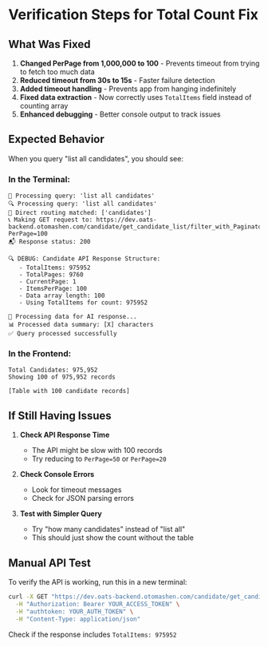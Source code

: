 # Verification Steps for Total Count Fix

## What Was Fixed

1. **Changed PerPage from 1,000,000 to 100** - Prevents timeout from trying to fetch too much data
2. **Reduced timeout from 30s to 15s** - Faster failure detection
3. **Added timeout handling** - Prevents app from hanging indefinitely
4. **Fixed data extraction** - Now correctly uses `TotalItems` field instead of counting array
5. **Enhanced debugging** - Better console output to track issues

## Expected Behavior

When you query "list all candidates", you should see:

### In the Terminal:
```
🚀 Processing query: 'list all candidates'
🔍 Processing query: 'list all candidates'
🎯 Direct routing matched: ['candidates']
📞 Making GET request to: https://dev.oats-backend.otomashen.com/candidate/get_candidate_list/filter_with_Paginator/?PerPage=100
📬 Response status: 200

🔍 DEBUG: Candidate API Response Structure:
   - TotalItems: 975952
   - TotalPages: 9760
   - CurrentPage: 1
   - ItemsPerPage: 100
   - Data array length: 100
   - Using TotalItems for count: 975952

🧠 Processing data for AI response...
📊 Processed data summary: [X] characters
✅ Query processed successfully
```

### In the Frontend:
```
Total Candidates: 975,952
Showing 100 of 975,952 records

[Table with 100 candidate records]
```

## If Still Having Issues

1. **Check API Response Time**
   - The API might be slow with 100 records
   - Try reducing to `PerPage=50` or `PerPage=20`

2. **Check Console Errors**
   - Look for timeout messages
   - Check for JSON parsing errors

3. **Test with Simpler Query**
   - Try "how many candidates" instead of "list all"
   - This should just show the count without the table

## Manual API Test

To verify the API is working, run this in a new terminal:

```bash
curl -X GET "https://dev.oats-backend.otomashen.com/candidate/get_candidate_list/filter_with_Paginator/?PerPage=10" \
  -H "Authorization: Bearer YOUR_ACCESS_TOKEN" \
  -H "authtoken: YOUR_AUTH_TOKEN" \
  -H "Content-Type: application/json"
```

Check if the response includes `TotalItems: 975952`

